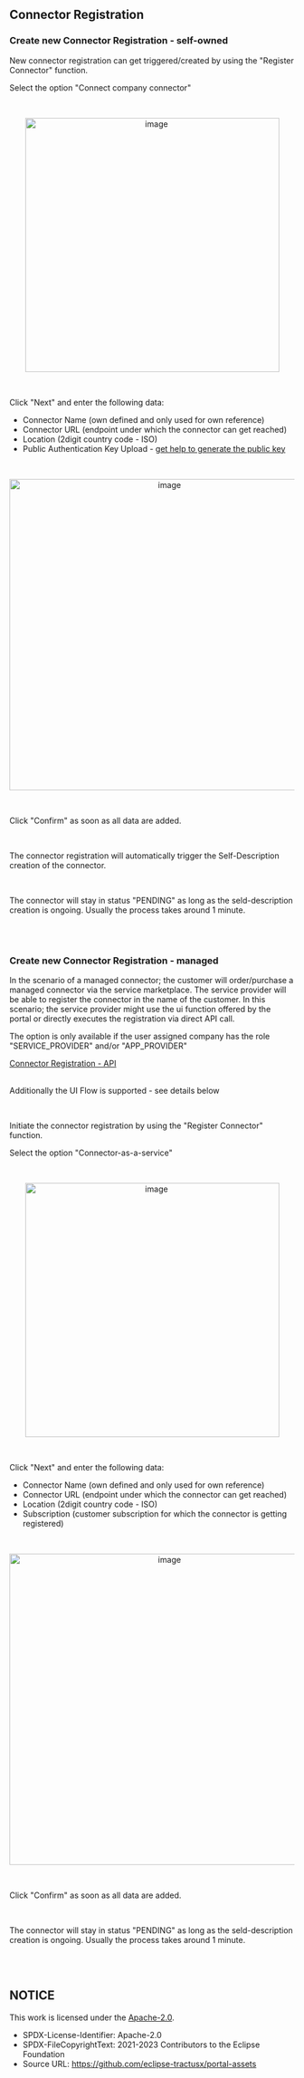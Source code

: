 ## Connector Registration

### Create new Connector Registration - self-owned

New connector registration can get triggered/created by using the "Register Connector" function.

Select the option "Connect company connector"

<br>
<p align="center">
<img width="449" alt="image" src="https://user-images.githubusercontent.com/94133633/220201285-613fd935-7269-4ecc-87af-a14fc112930d.png">
</p>
<br>

Click "Next" and enter the following data:

- Connector Name (own defined and only used for own reference)
- Connector URL (endpoint under which the connector can get reached)
- Location (2digit country code - ISO)
- Public Authentication Key Upload - [get help to generate the public key](./07.%20FAQ.md#whats-a-public-key-and-how-do-i-create-the-public-key)

<br>
<p align="center">
<img width="550" alt="image" src="https://github.com/catenax-ng/tx-portal-assets/assets/94133633/cea48e4e-903d-427b-ab3f-7da194762720">
</p>
<br>

Click "Confirm" as soon as all data are added.

<br>

The connector registration will automatically trigger the Self-Description creation of the connector.

<br>

The connector will stay in status "PENDING" as long as the seld-description creation is ongoing. Usually the process takes around 1 minute.

<br>
<br>

### Create new Connector Registration - managed 

In the scenario of a managed connector; the customer will order/purchase a managed connector via the service marketplace.
The service provider will be able to register the connector in the name of the customer. In this scenario; the service provider might use the ui function offered by the portal or directly executes the registration via direct API call.

The option is only available if the user assigned company has the role "SERVICE_PROVIDER" and/or "APP_PROVIDER"

[Connector Registration - API](./06.%20OpenAPI.md)
<br>
<br>

Additionally the UI Flow is supported - see details below

<br>

Initiate the connector registration by using the "Register Connector" function.

Select the option "Connector-as-a-service"

<br>
<p align="center">
<img width="449" alt="image" src="https://user-images.githubusercontent.com/94133633/220202838-125a6492-ca8e-4750-abec-d0326f1214f4.png">
</p>
<br>

Click "Next" and enter the following data:

- Connector Name (own defined and only used for own reference)
- Connector URL (endpoint under which the connector can get reached)
- Location (2digit country code - ISO)
- Subscription (customer subscription for which the connector is getting registered)

<br>
<p align="center">
<img width="550" alt="image" src="https://github.com/catenax-ng/tx-portal-assets/assets/94133633/f428259e-b3be-46d0-83e3-8de3f1609103">
</p>
<br>

Click "Confirm" as soon as all data are added.

<br>

The connector will stay in status "PENDING" as long as the seld-description creation is ongoing. Usually the process takes around 1 minute.

<br>
<br>

## NOTICE

This work is licensed under the [Apache-2.0](https://www.apache.org/licenses/LICENSE-2.0).

- SPDX-License-Identifier: Apache-2.0
- SPDX-FileCopyrightText: 2021-2023 Contributors to the Eclipse Foundation
- Source URL: https://github.com/eclipse-tractusx/portal-assets
